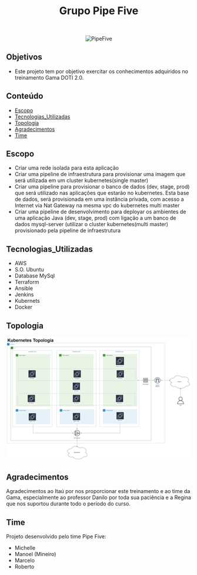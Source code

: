 <h1 align="center"> Grupo Pipe Five</h2> <br>
<p align="center">
  <a>
    <img alt="PipeFive" title="PipeFive" src="https://i5.walmartimages.com/asr/e80b097b-b093-4566-b32d-8da579efd798_1.ecba62a1475587b22f843785720ecd90.jpeg" width="450">
  </a>
</p>


## Objetivos
* Este projeto tem por objetivo exercitar os conhecimentos adquiridos no treinamento Gama DOTI 2.0.

## Conteúdo
* [Escopo](#Escopo)
* [Tecnologias_Utilizadas](#Tecnologias_Utilizadas)
* [Topologia](#Topologia)
* [Agradecimentos](#Agradecimentos)
* [Time](#Time)
<!-- * [License](#license) -->


## Escopo
- Criar uma rede isolada para esta aplicação
- Criar uma pipeline de infraestrutura para provisionar uma imagem que será utilizada em um cluster kubernetes(single master)
- Criar uma pipeline para provisionar o banco de dados (dev, stage, prod) que será utilizado nas aplicações que estarão no kubernetes. Esta base de dados, será provisionada em uma instância privada, com acesso a Internet via Nat Gateway na mesma vpc do kubernetes multi master
- Criar uma pipeline de desenvolvimento para deployar os ambientes de uma aplicação Java (dev, stage, prod) com ligação a um banco de dados mysql-server (utilizar o cluster kubernetes(multi master) provisionado pela pipeline de infraestrutura
<!-- You don't have to answer all the questions - just the ones relevant to your project. -->


## Tecnologias_Utilizadas
- AWS
- S.O. Ubuntu
- Database MySql
- Terraform
- Ansible
- Jenkins
- Kubernets
- Docker


## Topologia
<p align="center">
  <a>
    <img alt="Topologia_infra" title="Topologia Infra" src="topologias/infra-K8S.jpg">
  </a>
</p>

<!-- If you have screenshots you'd like to share, include them here. -->


## Agradecimentos
Agradecimentos ao Itaú por nos proporcionar este treinamento e ao time da Gama, especialmente ao professor Danilo por toda sua paciência e a Regina que nos suportou durante todo o período do curso.


## Time
Projeto desenvolvido pelo time Pipe Five:
- Michelle
- Manoel (Mineiro)
- Marcelo
- Roberto



<!-- Optional -->
<!-- ## License -->
<!-- This project is open source and available under the [... License](). -->

<!-- You don't have to include all sections - just the one's relevant to your project -->
